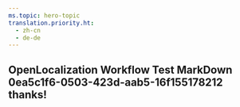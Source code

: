 ```yaml
---
ms.topic: hero-topic
translation.priority.ht: 
  - zh-cn
  - de-de
---
```

## OpenLocalization Workflow Test MarkDown 0ea5c1f6-0503-423d-aab5-16f155178212 thanks!
